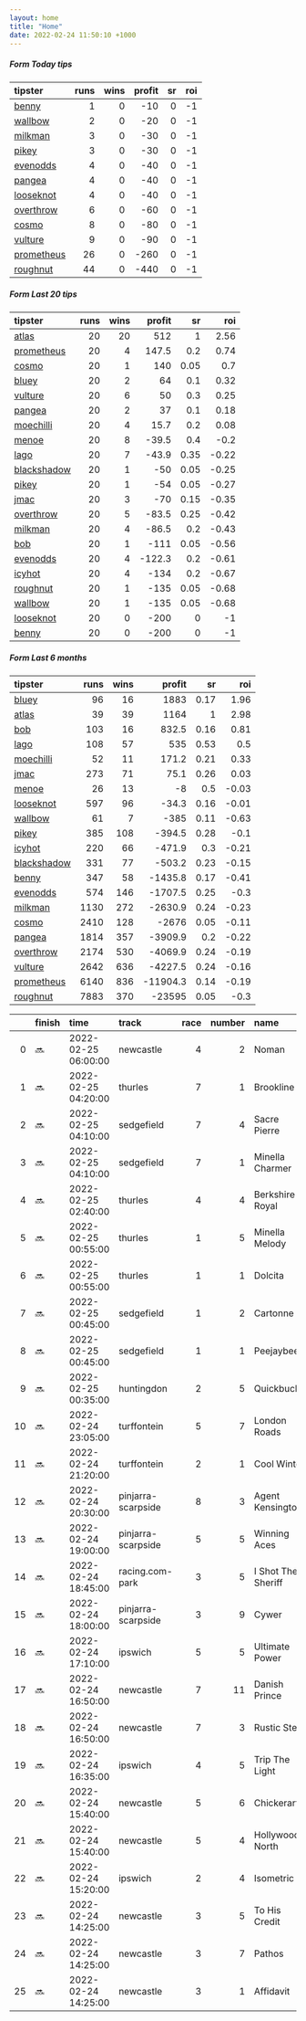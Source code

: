 ```yaml
---   
layout: home  
title: "Home"   
date: 2022-02-24 11:50:10 +1000  
---   
```



##### Form Today tips   

| tipster                                                       |   runs |   wins |   profit |   sr |   roi |
|:--------------------------------------------------------------|-------:|-------:|---------:|-----:|------:|
| [benny](https://mrwayneo.github.io/tips/benny.html)           |      1 |      0 |      -10 |    0 |    -1 |
| [wallbow](https://mrwayneo.github.io/tips/wallbow.html)       |      2 |      0 |      -20 |    0 |    -1 |
| [milkman](https://mrwayneo.github.io/tips/milkman.html)       |      3 |      0 |      -30 |    0 |    -1 |
| [pikey](https://mrwayneo.github.io/tips/pikey.html)           |      3 |      0 |      -30 |    0 |    -1 |
| [evenodds](https://mrwayneo.github.io/tips/evenodds.html)     |      4 |      0 |      -40 |    0 |    -1 |
| [pangea](https://mrwayneo.github.io/tips/pangea.html)         |      4 |      0 |      -40 |    0 |    -1 |
| [looseknot](https://mrwayneo.github.io/tips/looseknot.html)   |      4 |      0 |      -40 |    0 |    -1 |
| [overthrow](https://mrwayneo.github.io/tips/overthrow.html)   |      6 |      0 |      -60 |    0 |    -1 |
| [cosmo](https://mrwayneo.github.io/tips/cosmo.html)           |      8 |      0 |      -80 |    0 |    -1 |
| [vulture](https://mrwayneo.github.io/tips/vulture.html)       |      9 |      0 |      -90 |    0 |    -1 |
| [prometheus](https://mrwayneo.github.io/tips/prometheus.html) |     26 |      0 |     -260 |    0 |    -1 |
| [roughnut](https://mrwayneo.github.io/tips/roughnut.html)     |     44 |      0 |     -440 |    0 |    -1 |

##### Form Last 20 tips   

| tipster                                                         |   runs |   wins |   profit |   sr |   roi |
|:----------------------------------------------------------------|-------:|-------:|---------:|-----:|------:|
| [atlas](https://mrwayneo.github.io/tips/atlas.html)             |     20 |     20 |    512   | 1    |  2.56 |
| [prometheus](https://mrwayneo.github.io/tips/prometheus.html)   |     20 |      4 |    147.5 | 0.2  |  0.74 |
| [cosmo](https://mrwayneo.github.io/tips/cosmo.html)             |     20 |      1 |    140   | 0.05 |  0.7  |
| [bluey](https://mrwayneo.github.io/tips/bluey.html)             |     20 |      2 |     64   | 0.1  |  0.32 |
| [vulture](https://mrwayneo.github.io/tips/vulture.html)         |     20 |      6 |     50   | 0.3  |  0.25 |
| [pangea](https://mrwayneo.github.io/tips/pangea.html)           |     20 |      2 |     37   | 0.1  |  0.18 |
| [moechilli](https://mrwayneo.github.io/tips/moechilli.html)     |     20 |      4 |     15.7 | 0.2  |  0.08 |
| [menoe](https://mrwayneo.github.io/tips/menoe.html)             |     20 |      8 |    -39.5 | 0.4  | -0.2  |
| [lago](https://mrwayneo.github.io/tips/lago.html)               |     20 |      7 |    -43.9 | 0.35 | -0.22 |
| [blackshadow](https://mrwayneo.github.io/tips/blackshadow.html) |     20 |      1 |    -50   | 0.05 | -0.25 |
| [pikey](https://mrwayneo.github.io/tips/pikey.html)             |     20 |      1 |    -54   | 0.05 | -0.27 |
| [jmac](https://mrwayneo.github.io/tips/jmac.html)               |     20 |      3 |    -70   | 0.15 | -0.35 |
| [overthrow](https://mrwayneo.github.io/tips/overthrow.html)     |     20 |      5 |    -83.5 | 0.25 | -0.42 |
| [milkman](https://mrwayneo.github.io/tips/milkman.html)         |     20 |      4 |    -86.5 | 0.2  | -0.43 |
| [bob](https://mrwayneo.github.io/tips/bob.html)                 |     20 |      1 |   -111   | 0.05 | -0.56 |
| [evenodds](https://mrwayneo.github.io/tips/evenodds.html)       |     20 |      4 |   -122.3 | 0.2  | -0.61 |
| [icyhot](https://mrwayneo.github.io/tips/icyhot.html)           |     20 |      4 |   -134   | 0.2  | -0.67 |
| [roughnut](https://mrwayneo.github.io/tips/roughnut.html)       |     20 |      1 |   -135   | 0.05 | -0.68 |
| [wallbow](https://mrwayneo.github.io/tips/wallbow.html)         |     20 |      1 |   -135   | 0.05 | -0.68 |
| [looseknot](https://mrwayneo.github.io/tips/looseknot.html)     |     20 |      0 |   -200   | 0    | -1    |
| [benny](https://mrwayneo.github.io/tips/benny.html)             |     20 |      0 |   -200   | 0    | -1    |

##### Form Last 6 months   

| tipster                                                         |   runs |   wins |   profit |   sr |   roi |
|:----------------------------------------------------------------|-------:|-------:|---------:|-----:|------:|
| [bluey](https://mrwayneo.github.io/tips/bluey.html)             |     96 |     16 |   1883   | 0.17 |  1.96 |
| [atlas](https://mrwayneo.github.io/tips/atlas.html)             |     39 |     39 |   1164   | 1    |  2.98 |
| [bob](https://mrwayneo.github.io/tips/bob.html)                 |    103 |     16 |    832.5 | 0.16 |  0.81 |
| [lago](https://mrwayneo.github.io/tips/lago.html)               |    108 |     57 |    535   | 0.53 |  0.5  |
| [moechilli](https://mrwayneo.github.io/tips/moechilli.html)     |     52 |     11 |    171.2 | 0.21 |  0.33 |
| [jmac](https://mrwayneo.github.io/tips/jmac.html)               |    273 |     71 |     75.1 | 0.26 |  0.03 |
| [menoe](https://mrwayneo.github.io/tips/menoe.html)             |     26 |     13 |     -8   | 0.5  | -0.03 |
| [looseknot](https://mrwayneo.github.io/tips/looseknot.html)     |    597 |     96 |    -34.3 | 0.16 | -0.01 |
| [wallbow](https://mrwayneo.github.io/tips/wallbow.html)         |     61 |      7 |   -385   | 0.11 | -0.63 |
| [pikey](https://mrwayneo.github.io/tips/pikey.html)             |    385 |    108 |   -394.5 | 0.28 | -0.1  |
| [icyhot](https://mrwayneo.github.io/tips/icyhot.html)           |    220 |     66 |   -471.9 | 0.3  | -0.21 |
| [blackshadow](https://mrwayneo.github.io/tips/blackshadow.html) |    331 |     77 |   -503.2 | 0.23 | -0.15 |
| [benny](https://mrwayneo.github.io/tips/benny.html)             |    347 |     58 |  -1435.8 | 0.17 | -0.41 |
| [evenodds](https://mrwayneo.github.io/tips/evenodds.html)       |    574 |    146 |  -1707.5 | 0.25 | -0.3  |
| [milkman](https://mrwayneo.github.io/tips/milkman.html)         |   1130 |    272 |  -2630.9 | 0.24 | -0.23 |
| [cosmo](https://mrwayneo.github.io/tips/cosmo.html)             |   2410 |    128 |  -2676   | 0.05 | -0.11 |
| [pangea](https://mrwayneo.github.io/tips/pangea.html)           |   1814 |    357 |  -3909.9 | 0.2  | -0.22 |
| [overthrow](https://mrwayneo.github.io/tips/overthrow.html)     |   2174 |    530 |  -4069.9 | 0.24 | -0.19 |
| [vulture](https://mrwayneo.github.io/tips/vulture.html)         |   2642 |    636 |  -4227.5 | 0.24 | -0.16 |
| [prometheus](https://mrwayneo.github.io/tips/prometheus.html)   |   6140 |    836 | -11904.3 | 0.14 | -0.19 |
| [roughnut](https://mrwayneo.github.io/tips/roughnut.html)       |   7883 |    370 | -23595   | 0.05 | -0.3  |

|    | finish   | time                | track              |   race |   number | name               |   odds | tipster            |
|---:|:---------|:--------------------|:-------------------|-------:|---------:|:-------------------|-------:|:-------------------|
|  0 | :soon:   | 2022-02-25 06:00:00 | newcastle          |      4 |        2 | Noman              |   4    | milkman            |
|  1 | :soon:   | 2022-02-25 04:20:00 | thurles            |      7 |        1 | Brookline          |   2.5  | evenodds,overthrow |
|  2 | :soon:   | 2022-02-25 04:10:00 | sedgefield         |      7 |        4 | Sacre Pierre       |   3.9  | overthrow          |
|  3 | :soon:   | 2022-02-25 04:10:00 | sedgefield         |      7 |        1 | Minella Charmer    |   2.7  | vulture            |
|  4 | :soon:   | 2022-02-25 02:40:00 | thurles            |      4 |        4 | Berkshire Royal    |   3    | evenodds,overthrow |
|  5 | :soon:   | 2022-02-25 00:55:00 | thurles            |      1 |        5 | Minella Melody     |   2.9  | pangea             |
|  6 | :soon:   | 2022-02-25 00:55:00 | thurles            |      1 |        1 | Dolcita            |   2.5  | evenodds,overthrow |
|  7 | :soon:   | 2022-02-25 00:45:00 | sedgefield         |      1 |        2 | Cartonne           |   3.7  | overthrow          |
|  8 | :soon:   | 2022-02-25 00:45:00 | sedgefield         |      1 |        1 | Peejaybee          |   1.4  | milkman            |
|  9 | :soon:   | 2022-02-25 00:35:00 | huntingdon         |      2 |        5 | Quickbuck          |   3    | evenodds,overthrow |
| 10 | :soon:   | 2022-02-24 23:05:00 | turffontein        |      5 |        7 | London Roads       |   0    | vulture            |
| 11 | :soon:   | 2022-02-24 21:20:00 | turffontein        |      2 |        1 | Cool Winter        |   0    | vulture            |
| 12 | :soon:   | 2022-02-24 20:30:00 | pinjarra-scarpside |      8 |        3 | Agent Kensington   |   5    | pangea             |
| 13 | :soon:   | 2022-02-24 19:00:00 | pinjarra-scarpside |      5 |        5 | Winning Aces       |   5    | looseknot          |
| 14 | :soon:   | 2022-02-24 18:45:00 | racing.com-park    |      3 |        5 | I Shot The Sheriff |  34    | pangea             |
| 15 | :soon:   | 2022-02-24 18:00:00 | pinjarra-scarpside |      3 |        9 | Cywer              |   2.15 | vulture            |
| 16 | :soon:   | 2022-02-24 17:10:00 | ipswich            |      5 |        5 | Ultimate Power     |  15    | vulture            |
| 17 | :soon:   | 2022-02-24 16:50:00 | newcastle          |      7 |       11 | Danish Prince      |  41    | pikey              |
| 18 | :soon:   | 2022-02-24 16:50:00 | newcastle          |      7 |        3 | Rustic Steel       |   2.25 | milkman            |
| 19 | :soon:   | 2022-02-24 16:35:00 | ipswich            |      4 |        5 | Trip The Light     |   6    | benny,pangea       |
| 20 | :soon:   | 2022-02-24 15:40:00 | newcastle          |      5 |        6 | Chickerartie       |  61    | pikey              |
| 21 | :soon:   | 2022-02-24 15:40:00 | newcastle          |      5 |        4 | Hollywood North    |   4.6  | wallbow            |
| 22 | :soon:   | 2022-02-24 15:20:00 | ipswich            |      2 |        4 | Isometric          |   3.5  | looseknot          |
| 23 | :soon:   | 2022-02-24 14:25:00 | newcastle          |      3 |        5 | To His Credit      |   4.4  | looseknot          |
| 24 | :soon:   | 2022-02-24 14:25:00 | newcastle          |      3 |        7 | Pathos             |  15    | pikey              |
| 25 | :soon:   | 2022-02-24 14:25:00 | newcastle          |      3 |        1 | Affidavit          |   7.5  | looseknot          |